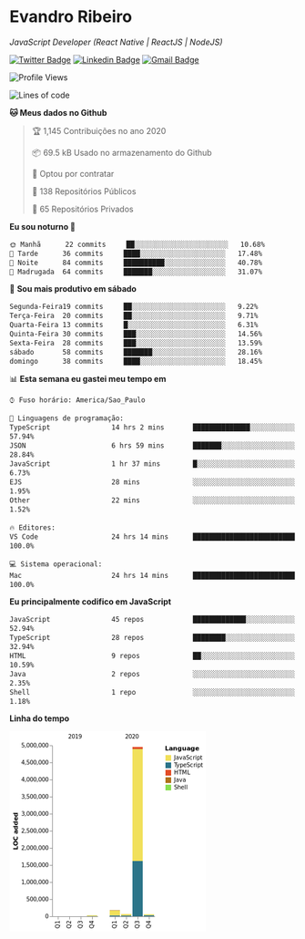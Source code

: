 # Evandro **Ribeiro**

*JavaScript Developer (React Native | ReactJS | NodeJS)*

[![Twitter Badge](https://img.shields.io/badge/-@ribeiroevandro-201B2D?style=flat-square&labelColor=201B2D&logo=twitter&logoColor=white&link=https://twitter.com/ribeiroevandro)](https://twitter.com/ribeiroevandro) 
[![Linkedin Badge](https://img.shields.io/badge/-Evandro%20Ribeiro-201B2D?style=flat-square&logo=Linkedin&logoColor=white&link=https://www.linkedin.com/in/ribeiroevandro)](https://www.linkedin.com/in/ribeiroevandro) 
[![Gmail Badge](https://img.shields.io/badge/-oi@ribeiroevandro.com.br-201B2D?style=flat-square&logo=Gmail&logoColor=white&link=mailto:oi@ribeiroevandro.com.br)](mailto:oi@ribeiroevandro.com.br)


<!--START_SECTION:waka-->
![Profile Views](http://img.shields.io/badge/Visualizac%C3%B5es%20do%20perfil-11-blue)

![Lines of code](https://img.shields.io/badge/Desde%20o%20Hello%20World%20eu%20escrevi-11.8%20million%20linhas%20de%20c%C3%B3digo-blue)

**🐱 Meus dados no Github** 

> 🏆 1,145 Contribuições no ano 2020
 > 
> 📦 69.5 kB Usado no armazenamento do Github 
 > 
> 💼 Optou por contratar
 > 
> 📜 138 Repositórios Públicos
 > 
> 🔑 65 Repositórios Privados 

**Eu sou noturno 🦉** 

```text
🌞 Manhã      22 commits     ██░░░░░░░░░░░░░░░░░░░░░░░   10.68% 
🌆 Tarde      36 commits     ████░░░░░░░░░░░░░░░░░░░░░   17.48% 
🌃 Noite      84 commits     ██████████░░░░░░░░░░░░░░░   40.78% 
🌙 Madrugada  64 commits     ███████░░░░░░░░░░░░░░░░░░   31.07%

```
📅 **Sou mais produtivo em sábado** 

```text
Segunda-Feira19 commits     ██░░░░░░░░░░░░░░░░░░░░░░░   9.22% 
Terça-Feira  20 commits     ██░░░░░░░░░░░░░░░░░░░░░░░   9.71% 
Quarta-Feira 13 commits     █░░░░░░░░░░░░░░░░░░░░░░░░   6.31% 
Quinta-Feira 30 commits     ███░░░░░░░░░░░░░░░░░░░░░░   14.56% 
Sexta-Feira  28 commits     ███░░░░░░░░░░░░░░░░░░░░░░   13.59% 
sábado       58 commits     ███████░░░░░░░░░░░░░░░░░░   28.16% 
domingo      38 commits     ████░░░░░░░░░░░░░░░░░░░░░   18.45%

```


📊 **Esta semana eu gastei meu tempo em** 

```text
⌚︎ Fuso horário: America/Sao_Paulo

💬 Linguagens de programação: 
TypeScript               14 hrs 2 mins       ██████████████░░░░░░░░░░░   57.94% 
JSON                     6 hrs 59 mins       ███████░░░░░░░░░░░░░░░░░░   28.84% 
JavaScript               1 hr 37 mins        █░░░░░░░░░░░░░░░░░░░░░░░░   6.73% 
EJS                      28 mins             ░░░░░░░░░░░░░░░░░░░░░░░░░   1.95% 
Other                    22 mins             ░░░░░░░░░░░░░░░░░░░░░░░░░   1.52%

🔥 Editores: 
VS Code                  24 hrs 14 mins      █████████████████████████   100.0%

💻 Sistema operacional: 
Mac                      24 hrs 14 mins      █████████████████████████   100.0%

```

**Eu principalmente codifico em JavaScript** 

```text
JavaScript               45 repos            █████████████░░░░░░░░░░░░   52.94% 
TypeScript               28 repos            ████████░░░░░░░░░░░░░░░░░   32.94% 
HTML                     9 repos             ██░░░░░░░░░░░░░░░░░░░░░░░   10.59% 
Java                     2 repos             ░░░░░░░░░░░░░░░░░░░░░░░░░   2.35% 
Shell                    1 repo              ░░░░░░░░░░░░░░░░░░░░░░░░░   1.18%

```


**Linha do tempo**

![Chart not found](https://github.com/ribeiroevandro/ribeiroevandro/blob/master/charts/bar_graph.png) 


<!--END_SECTION:waka-->
